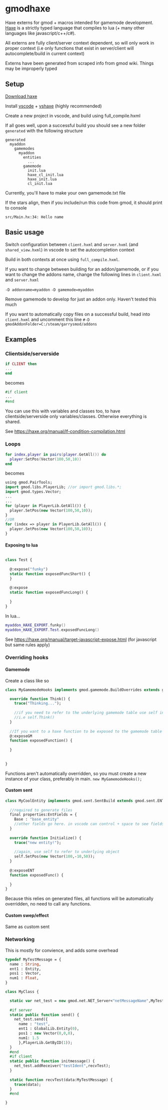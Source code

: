 # gmodhaxe

Haxe externs for gmod + macros intended for gamemode development. [Haxe](https://haxe.org) is a strictly typed language that compiles to lua (+ many other languages like javascript/c++/c#). 

All externs are fully client/server context dependent, so will only work in proper context
(i.e only functions that exist in server/client will autocomplete/build in current context)

Externs have been generated from scraped info from gmod wiki. Things may be improperly typed

## Setup

[Download haxe](https://haxe.org/download/)

Install [vscode](https://code.visualstudio.com/) + [vshaxe](https://marketplace.visualstudio.com/items?itemName=nadako.vshaxe) (highly recommended) 

Create a new project in vscode, and build using full_compile.hxml

If all goes well, upon a successful build you should see a new folder `generated` with the following structure

```
generated
  myaddon
    gamemodes
      myaddon
        entities
          ...
        gamemode
          init.lua
          haxe_cl_init.lua
          haxe_init.lua
          cl_init.lua
```

Currently, you'll have to make your own gamemode.txt file

If the stars align, then if you include/run this code from gmod, it should print to console

```
src/Main.hx:34: Hello name
```
## Basic usage

Switch configuration between `client.hxml` and `server.hxml` (and `shared_view.hxml`) in vscode to set the autocompletion context

Build in both contexts at once using `full_compile.hxml`.

If you want to change between building for an addon/gamemode, or if you want to change the addons name, change the following lines in `client.hxml` and `server.hxml`

`-D addonname=myaddon`
`-D gamemode=myaddon`

Remove gamemode to develop for just an addon only. Haven't tested this much

If you want to automatically copy files on a successful build, head into `client.hxml` and uncomment this line
`#-D gmodAddonFolder=C:/steam/garrysmod/addons`

## Examples

### Clientside/serverside
```lua 
if CLIENT then 
... 
end
``` 
becomes 
```haxe 
#if client 
... 
#end
```
You can use this with variables and classes too, to have clientside/serverside only variables/classes. Otherwise everything is shared.

See https://haxe.org/manual/lf-condition-compilation.html

### Loops
```lua
for index,player in pairs(player.GetAll()) do 
  player:SetPos(Vector(100,50,10))
end
```
becomes
```haxe
using gmod.PairTools;
import gmod.libs.PlayerLib; //or import gmod.libs.*;
import gmod.types.Vector;
...
...
for (player in PlayerLib.GetAll()) {
  player.SetPos(new Vector(100,50,10));
}
//OR
for (index => player in PlayerLib.GetAll()) {
  player.SetPos(new Vector(100,50,10));
}
```

#### Exposing to lua

```haxe

class Test {
  
  @:expose("funky")
  static function exposedFuncShort() {
  }
  
  @:expose
  static function exposedFuncLong() {
  
  }
}
```

In lua...

```lua
myaddon_HAXE_EXPORT.funky()
myaddon_HAXE_EXPORT.Test.exposedFuncLong()
```

See https://haxe.org/manual/target-javascript-expose.html (for javascript but same rules apply)

### Overriding hooks

#### Gamemode

Create a class like so

```haxe
class MyGamemodeHooks implements gmod.gamemode.BuildOverrides extends gmod.gamemode.GM {

  override function Think() {
    trace("Thinking...");
    
    //if you need to refer to the underlying gamemode table use self instead of this
    //i.e self.Think()
  }
  
  //If you want to a haxe function to be exposed to the gamemode table (i.e can use it in lua), use the following metadata
  @:exposeGM
  function exposedFunction() {
  
  }
  
  
}
```

Functions aren't automatically overridden, so you must create a new instance of your class, preferably in main.
`new MyGamemodeHooks();`

#### Custom sent

```haxe
class MyCoolEntity implements gmod.sent.SentBuild extends gmod.sent.ENT_ANIM {
  
  //required to generate files
  final properties:EntFields = {
    Base : "base_entity"
    //other fields go here. in vscode can control + space to see fields
  }
  
  override function Initialize() {
    trace("new entity!");
    
    //again, use self to refer to underlying object
    self.SetPos(new Vector(100,-10,50));
  }
  
  @:exposeENT
  function exposedFunc() {
  
  }
}
```
Because this relies on generated files, all functions will be automatically overridden, no need to call any functions.

#### Custom swep/effect

Same as custom sent

### Networking

This is mostly for convience, and adds some overhead

```haxe
typedef MyTestMessage = {
  name : String,
  ent1 : Entity,
  pos1 : Vector,
  num1 : Float,
}

class MyClass {

  static var net_test = new gmod.net.NET_Server<"netMessageName",MyTestMessage>;
  
  #if server
  static public function send() {
    net_test.send({
      name : "test",
      ent1 : GlobalLib.Entity(0),
      pos1 : new Vector(0,0,0),
      num1: 1.5
      },PlayerLib.GetByID(1));
  }
  #end
  #if client
  static public function initmessage() {
    net_test.addReceiver("testIdent",recvTest);
  }
  
  static function recvTest(data:MyTestMessage) {
    trace(data);
  }
  #end

}
```

